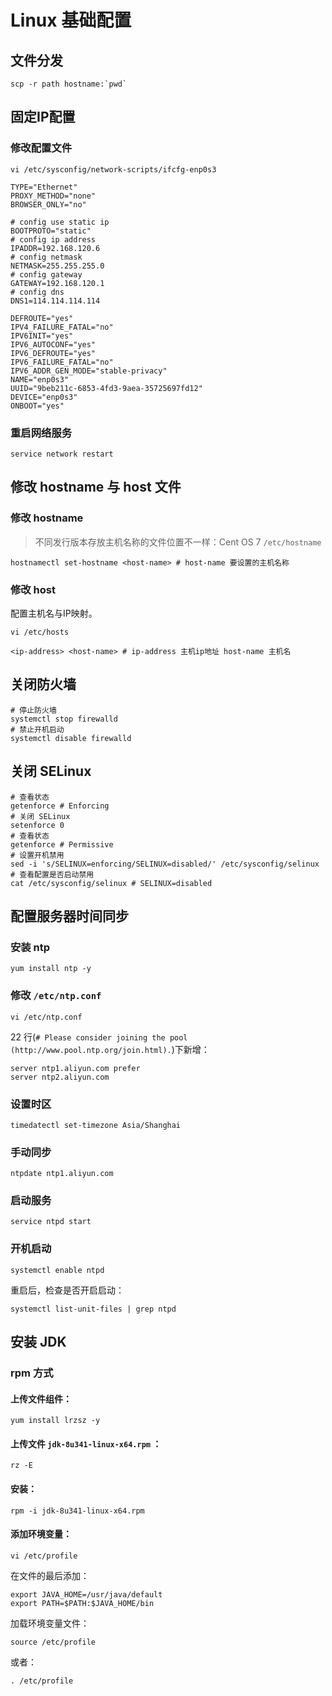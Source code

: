 # Linux 基础配置

## 文件分发

```shell
scp -r path hostname:`pwd`
```

## 固定IP配置

### 修改配置文件 

```shell
vi /etc/sysconfig/network-scripts/ifcfg-enp0s3
```

```shell
TYPE="Ethernet"
PROXY_METHOD="none"
BROWSER_ONLY="no"

# config use static ip
BOOTPROTO="static"
# config ip address
IPADDR=192.168.120.6
# config netmask
NETMASK=255.255.255.0
# config gateway
GATEWAY=192.168.120.1
# config dns
DNS1=114.114.114.114

DEFROUTE="yes"
IPV4_FAILURE_FATAL="no"
IPV6INIT="yes"
IPV6_AUTOCONF="yes"
IPV6_DEFROUTE="yes"
IPV6_FAILURE_FATAL="no"
IPV6_ADDR_GEN_MODE="stable-privacy"
NAME="enp0s3"
UUID="9beb211c-6853-4fd3-9aea-35725697fd12"
DEVICE="enp0s3"
ONBOOT="yes"

```

### 重启网络服务

```shell
service network restart
```

## 修改 hostname 与 host 文件

### 修改 hostname

> 不同发行版本存放主机名称的文件位置不一样：Cent OS 7 `/etc/hostname`

```shell
hostnamectl set-hostname <host-name> # host-name 要设置的主机名称
```

### 修改 host

配置主机名与IP映射。

```shell
vi /etc/hosts
```

```shell
<ip-address> <host-name> # ip-address 主机ip地址 host-name 主机名
```

## 关闭防火墙

```shell
# 停止防火墙
systemctl stop firewalld
# 禁止开机启动
systemctl disable firewalld
```

## 关闭 SELinux

```shell
# 查看状态
getenforce # Enforcing
# 关闭 SELinux 
setenforce 0
# 查看状态
getenforce # Permissive
# 设置开机禁用
sed -i 's/SELINUX=enforcing/SELINUX=disabled/' /etc/sysconfig/selinux 
# 查看配置是否启动禁用
cat /etc/sysconfig/selinux # SELINUX=disabled
```


## 配置服务器时间同步

### 安装 ntp
```shell
yum install ntp -y
```

### 修改 `/etc/ntp.conf`

```shell
vi /etc/ntp.conf
```

22 行(`# Please consider joining the pool (http://www.pool.ntp.org/join.html).`)下新增：
```shell
server ntp1.aliyun.com prefer
server ntp2.aliyun.com
```

### 设置时区

```shell
timedatectl set-timezone Asia/Shanghai
```

### 手动同步

```shell
ntpdate ntp1.aliyun.com
```

### 启动服务

```shell
service ntpd start
```

### 开机启动

```shell
systemctl enable ntpd
```

重启后，检查是否开启启动：

```shell
systemctl list-unit-files | grep ntpd
```

## 安装 JDK

### rpm 方式

#### 上传文件组件：
```shell
yum install lrzsz -y
```

#### 上传文件 `jdk-8u341-linux-x64.rpm` ：
```shell
rz -E
```

#### 安装：
```shell
rpm -i jdk-8u341-linux-x64.rpm
```

#### 添加环境变量：
```shell
vi /etc/profile
```

在文件的最后添加：
```shell
export JAVA_HOME=/usr/java/default
export PATH=$PATH:$JAVA_HOME/bin
```

加载环境变量文件：
```shell
source /etc/profile 
```
或者：
```shell
. /etc/profile
```

